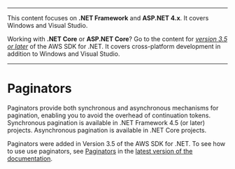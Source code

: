 --------

This content focuses on **\.NET Framework** and **ASP\.NET 4\.x**\. It covers Windows and Visual Studio\.

Working with **\.NET Core** or **ASP\.NET Core**? Go to the content for *[version 3\.5 or later](https://docs.aws.amazon.com/sdk-for-net/latest/developer-guide/welcome.html)* of the AWS SDK for \.NET\. It covers cross\-platform development in addition to Windows and Visual Studio\.

--------

# Paginators<a name="paginators"></a>

Paginators provide both synchronous and asynchronous mechanisms for pagination, enabling you to avoid the overhead of continuation tokens\. Synchronous pagination is available in \.NET Framework 4\.5 \(or later\) projects\. Asynchronous pagination is available in \.NET Core projects\.

Paginators were added in Version 3\.5 of the AWS SDK for \.NET\. To see how to use use paginators, see [Paginators](../../latest/developer-guide/paginators.html) in the [latest version of the documentation](../../latest/developer-guide/welcome.html)\.